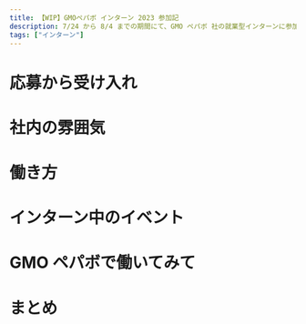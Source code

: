```yaml
---
title: 【WIP】GMOペパボ インターン 2023 参加記
description: 7/24 から 8/4 までの期間にて、GMO ペパボ 社の就業型インターンに参加してきましたので、参加記録を残していきます。
tags: ["インターン"]
---
```


# 応募から受け入れ

# 社内の雰囲気

# 働き方

# インターン中のイベント

# GMO ペパボで働いてみて

# まとめ
